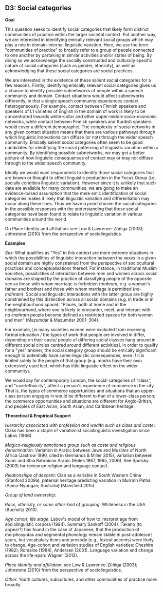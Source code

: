 
## D3: Social categories

**Goal**

This question seeks to identify social categories that likely form distinct communities of practice within the larger societal context. Put another way, we are interested in identifying emically relevant social groups which may play a role in domain-internal linguistic variation. Here, we use the term "communities of practice" to broadly refer to a group of people connected to one another by partaking in similar activities and/or states of being. By doing so we acknowledge the socially constructed and culturally specific nature of social categories (such as gender, ethnicity), as well as acknowledging that these social categories are social practices.

We are interested in the existence of these salient social categories for a few reasons. Firstly, identifying emically relevant social categories gives us a chance to identify possible subnetworks of people within a speech community and domain. Contact situations would affect subnetworks differently, in that a single speech community experiences contact heterogeneously. For example, contact between Finnish speakers and speakers of L1 varieties of English in the domain of work is likely to be concentrated towards white-collar and other upper-middle socio-economic networks, while contact between Finnish speakers and Kurdish speakers would cover a different demographic. The complexity of social networks in any given contact situation means that there are various pathways through which linguistic innovations can diffuse (or not) through the wider speech community. Emically salient social categories often seem to be good candidates for identifying the social patterning of linguistic variation within a community. By identifying possible subnetworks, we may get a better picture of how linguistic consequences of contact may or may not diffuse through to the wider speech community.

Ideally we would want respondents to identify those social categories that are known or thought to affect linguistic production in the Focus Group (i.e. socially condition linguistic variation). However since it is unlikely that such data are available for many communities, we are going to make an evidence-based assumption that the mere emic identification of social categories makes it likely that linguistic variation and differentiation may occur along these lines. Thus we have *a priori* chosen the social categories in the possible responses with the understanding that these social categories have been found to relate to linguistic variation in various communities around the world.

On Place Identity and affiliation: see Low & Lawrence-Zúñiga (2003); Johnstone (2010) from the perspective of sociolinguistics.


**Examples**

*Sex*: What qualifies as "Yes" in this context are more extreme situations in which the possibilities of linguistic interaction between the sexes in a given social domain are highly constrained from the perspective of sociocultural practices and conceptualisations thereof. For instance, in traditional Muslim societies, possibilities of interaction between men and women across social domains are shaped by the practice of classifying people of the opposite sex as those with whom marriage is forbidden (*mahram*, e.g. a woman's father and brother) and those with whom marriage is permitted (*na-mahram*). Social and linguistic interactions with the latter group are highly constrained by this distinction across all social domains (e.g. in trade or in the neighbourhood space): "Places, both at home and in the neighbourhood, where one is likely to encounter, meet, and interact with *na-mahram* people become defined as restricted spaces for both women and men" (Mazumdar & Mazumdar 2001: 304).

For example, [in many societies women were excluded from receiving formal education / the types of work that people are involved in differ, depending on their caste/ people of differing social classes hang around in different social circles centred around different activities]. In order to qualify for a "yes" answer, the social category group should be emically significant enough to potentially have some linguistic consequences, even if it is limited solely to the people of that group (e.g. monks have their own extensively used lect, which has little linguistic effect on the wider community).

We would say for contemporary London, the social categories of "class", and "race/ethnicity", affect a person's experience of commerce in the city. That is, the types of commerce opportunities and situations that an upper-class person engages in would be different to that of a lower-class person; the commerce opportunities and situations are different for Anglo-British, and peoples of East Asian, South Asian, and Caribbean heritage.


**Theoretical & Empirical Support**

*Hierarchy associated with profession and wealth such as class and caste*: Class has been a staple of variationist sociolinguistic investigation since Labov (1966).

*Magico-religiously sanctioned group such as caste and religious denomination*: Variation in Arabic between Jews and Muslims of North Africa (Jastrow 1990, cited in Germanos & Miller 2015), variation between Sunni and Shia Bahrainan Arabic (Holes 1987, 1995, 2006). See Spolsky (2003) for review on religion and language contact.

*Relationships of descent*: Clan as a variable in South Western China (Stanford 2009a), paternal heritage predicting variation in Murrinh Patha (Pama-Nyungan; Australia) (Mansfield 2015).

*Group of land ownership*:

*Race, ethnicity, or some other kind of grouping*: Whiteness in the USA (Bucholtz 2010).

*Age cohort, life stage*: Labov's model of how to interpret age from sociolinguistic corpora (1994). Summary Sankoff (2004). Takano (to appear?) has found in the case of Japanese, that the production of morphosyntax and segmental phonology remain stable in post-adolescet years, but vocabulary items and prosody (e.g., lexical accents) were likely to change. Age-cohort and variation studies of English varieties: Cheshire (1982), Romaine (1984), Andersen (2001). Language variation and change across the life-span: Wagner (2012).

*Place identity and affiliation*: see Low & Lawrence-Zúñiga (2003); Johnstone (2010) from the perspective of sociolinguistics.

*Other*: Youth cultures, subcultures, and other communities of practice more broadly.
